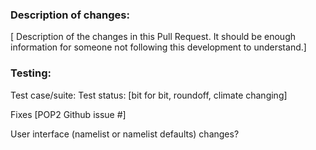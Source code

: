 ### Description of changes:

[ Description of the changes in this Pull Request. It should be enough
information for someone not following this development to understand.]

### Testing:
 
Test case/suite:
Test status: [bit for bit, roundoff, climate changing]

Fixes [POP2 Github issue #]

User interface (namelist or namelist defaults) changes?

